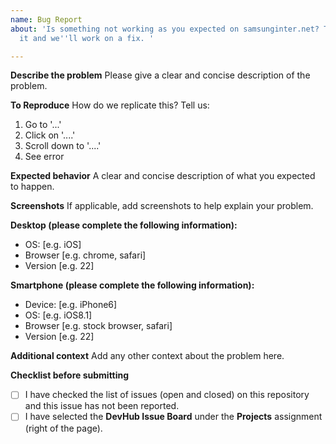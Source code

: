 ```yaml
---
name: Bug Report
about: 'Is something not working as you expected on samsunginter.net? Tell us about
  it and we''ll work on a fix. '

---
```


**Describe the problem**
Please give a clear and concise description of the problem.

**To Reproduce**
How do we replicate this? Tell us:
1. Go to '...'
2. Click on '....'
3. Scroll down to '....'
4. See error

**Expected behavior**
A clear and concise description of what you expected to happen.

**Screenshots**
If applicable, add screenshots to help explain your problem.

**Desktop (please complete the following information):**
 - OS: [e.g. iOS]
 - Browser [e.g. chrome, safari]
 - Version [e.g. 22]

**Smartphone (please complete the following information):**
 - Device: [e.g. iPhone6]
 - OS: [e.g. iOS8.1]
 - Browser [e.g. stock browser, safari]
 - Version [e.g. 22]

**Additional context**
Add any other context about the problem here.

**Checklist before submitting**
- [ ] I have checked the list of issues (open and closed) on this repository and this issue has not been reported.
- [ ] I have selected the **DevHub Issue Board** under the **Projects** assignment (right of the page).
